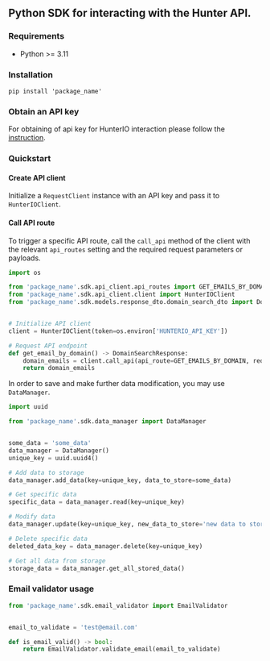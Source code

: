 ## Python SDK for interacting with the Hunter API.

### Requirements
* Python >= 3.11

### Installation
```shell
pip install 'package_name'
```

### Obtain an API key
For obtaining of api key for HunterIO interaction please follow the [instruction](https://help.hunter.io/en/articles/1970978-what-is-and-where-i-can-find-my-api-secret-key).


### Quickstart

#### Create API client
Initialize a `RequestClient` instance with an API key and pass it to `HunterIOClient`.

#### Call API route
To trigger a specific API route, call the `call_api` method of the client with the relevant `api_routes` setting and the required request parameters or payloads.


```python
import os

from 'package_name'.sdk.api_client.api_routes import GET_EMAILS_BY_DOMAIN
from 'package_name'.sdk.api_client.client import HunterIOClient
from 'package_name'.sdk.models.response_dto.domain_search_dto import DomainSearchResponse


# Initialize API client
client = HunterIOClient(token=os.environ['HUNTERIO_API_KEY'])

# Request API endpoint
def get_email_by_domain() -> DomainSearchResponse:
    domain_emails = client.call_api(api_route=GET_EMAILS_BY_DOMAIN, request_params={'domain': 'intercom.io'})
    return domain_emails
```

In order to save and make further data modification, you may use `DataManager`.

```python
import uuid 

from 'package_name'.sdk.data_manager import DataManager


some_data = 'some_data'
data_manager = DataManager()
unique_key = uuid.uuid4()

# Add data to storage
data_manager.add_data(key=unique_key, data_to_store=some_data)

# Get specific data
specific_data = data_manager.read(key=unique_key)

# Modify data
data_manager.update(key=unique_key, new_data_to_store='new data to store')

# Delete specific data
deleted_data_key = data_manager.delete(key=unique_key)

# Get all data from storage
storage_data = data_manager.get_all_stored_data()
```

### Email validator usage

```python
from 'package_name'.sdk.email_validator import EmailValidator


email_to_validate = 'test@email.com'

def is_email_valid() -> bool:
    return EmailValidator.validate_email(email_to_validate)
```